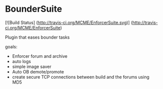 BounderSuite
============

 [![Build Status] (http://travis-ci.org/MCME/EnforcerSuite.svg)] (http://travis-ci.org/MCME/EnforcerSuite)


Plugin that eases bounder tasks

goals:
* Enforcer forum and archive
* auto logs
* simple image saver
* Auto OB demote/promote
* create secure TCP connections between build and the forums using MD5
